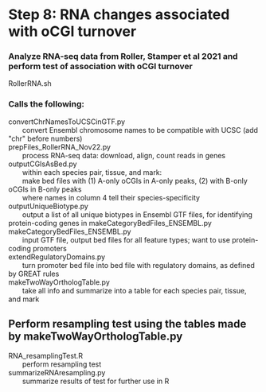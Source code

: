 # Step 8: RNA changes associated with oCGI turnover

### Analyze RNA-seq data from Roller, Stamper et al 2021 and perform test of association with oCGI turnover
RollerRNA.sh

### Calls the following:  
convertChrNamesToUCSCinGTF.py  
&emsp;&emsp;convert Ensembl chromosome names to be compatible with UCSC (add "chr" before numbers)  
prepFiles_RollerRNA_Nov22.py  
&emsp;&emsp;process RNA-seq data: download, align, count reads in genes  
outputCGIsAsBed.py  
&emsp;&emsp;within each species pair, tissue, and mark:  
&emsp;&emsp;make bed files with (1) A-only oCGIs in A-only peaks, (2) with B-only oCGIs in B-only peaks  
&emsp;&emsp;where names in column 4 tell their species-specificity  
outputUniqueBiotype.py  
&emsp;&emsp;output a list of all unique biotypes in Ensembl GTF files, for identifying protein-coding genes in makeCategoryBedFiles_ENSEMBL.py  
makeCategoryBedFiles_ENSEMBL.py  
&emsp;&emsp;input GTF file, output bed files for all feature types; want to use protein-coding promoters  
extendRegulatoryDomains.py  
&emsp;&emsp;turn promoter bed file into bed file with regulatory domains, as defined by GREAT rules  
makeTwoWayOrthologTable.py  
&emsp;&emsp;take all info and summarize into a table for each species pair, tissue, and mark  

## Perform resampling test using the tables made by makeTwoWayOrthologTable.py
RNA_resamplingTest.R  
&emsp;&emsp;perform resampling test  
summarizeRNAresampling.py  
&emsp;&emsp;summarize results of test for further use in R

